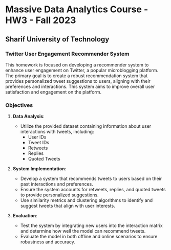 # Massive Data Analytics Course - HW3 - Fall 2023
## Sharif University of Technology
### Twitter User Engagement Recommender System

This homework is focused on developing a recommender system to enhance user engagement on Twitter, a popular microblogging platform. The primary goal is to create a robust recommendation system that provides personalized tweet suggestions to users, aligning with their preferences and interactions. This system aims to improve overall user satisfaction and engagement on the platform.

### Objectives

1. **Data Analysis**:
    - Utilize the provided dataset containing information about user interactions with tweets, including:
        - User IDs
        - Tweet IDs
        - Retweets
        - Replies
        - Quoted Tweets

2. **System Implementation**:
    - Develop a system that recommends tweets to users based on their past interactions and preferences.
    - Ensure the system accounts for retweets, replies, and quoted tweets to provide personalized suggestions.
    - Use similarity metrics and clustering algorithms to identify and suggest tweets that align with user interests.

3. **Evaluation**:
    - Test the system by integrating new users into the interaction matrix and determine how well the model can recommend tweets.
    - Evaluate the model in both offline and online scenarios to ensure robustness and accuracy.
